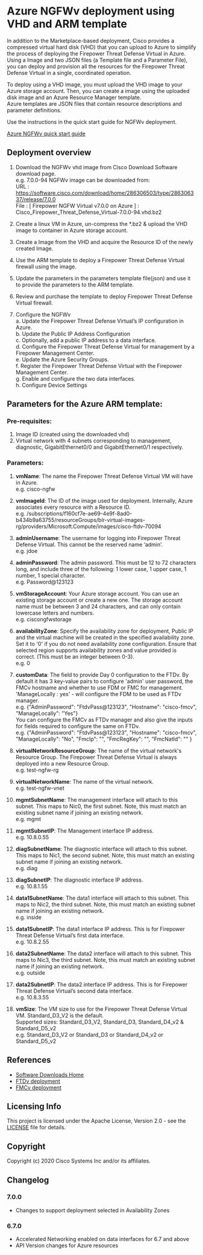 # Azure NGFWv deployment using VHD and ARM template

In addition to the Marketplace-based deployment, Cisco provides a compressed virtual hard disk (VHD) that you can upload to Azure to simplify the process of deploying the Firepower Threat Defense Virtual in Azure. <br>
Using a Image and two JSON files (a Template file and a Parameter File), you can deploy and provision all the resources for the Firepower Threat Defense Virtual in a single, coordinated operation.

To deploy using a VHD image, you must upload the VHD image to your Azure storage account. Then, you can create a image using the uploaded disk image and an Azure Resource Manager template.<br>
Azure templates are JSON files that contain resource descriptions and parameter definitions.

Use the instructions in the quick start guide for NGFWv deployment.<br>

[Azure NGFWv quick start guide](https://www.cisco.com/c/en/us/td/docs/security/firepower/quick_start/azure/ftdv-azure-qsg.html)


## Deployment overview

1. Download the NGFWv vhd image from Cisco Download Software download page.<br>
e.g. 7.0.0-94 NGFWv image can be downloaded from:<br>
URL  : https://software.cisco.com/download/home/286306503/type/286306337/release/7.0.0 <br>
File : [ Firepower NGFW Virtual v7.0.0 on Azure ] : Cisco_Firepower_Threat_Defense_Virtual-7.0.0-94.vhd.bz2<br>

2. Create a linux VM in Azure, un-compress the *.bz2 & upload the VHD image to container in Azure storage account.

3. Create a Image from the VHD and acquire the Resource ID of the newly created Image.

4. Use the ARM template to deploy a Firepower Threat Defense Virtual firewall using the image.

5. Update the parameters in the parameters template file(json) and use it to provide the parameters to the ARM template.

6. Review and purchase the template to deploy Firepower Threat Defense Virtual firewall.

7. Configure the NGFWv <br>
    a. Update the Firepower Threat Defense Virtual’s IP configuration in Azure.<br>
    b. Update the Public IP Address Configuration<br>
    c. Optionally, add a public IP address to a data interface.<br>
    d. Configure the Firepower Threat Defense Virtual for management by a Firepower Management Center.<br>
    e. Update the Azure Security Groups.<br>
    f. Register the Firepower Threat Defense Virtual with the Firepower Management Center.<br>
    g. Enable and configure the two data interfaces.<br>
    h. Configure Device Settings<br>


## Parameters for the Azure ARM template:

### Pre-requisites:
1. Image ID (created using the downloaded vhd)
2. Virtual network with 4 subnets corresponding to management, diagnostic, GigabitEthernet0/0 and GigabitEthernet0/1 respectively.

### Parameters:
1. **vmName**: The name the Firepower Threat Defense Virtual VM will have in Azure.<br>
e.g. cisco-ngfw

2. **vmImageId**: The ID of the image used for deployment. Internally, Azure associates every resource with a Resource ID.<br>
e.g. /subscriptions/f160cf7e-ae69-4e9f-8ad0-b434b9a63755/resourceGroups/blr-virtual-images-rg/providers/Microsoft.Compute/images/cisco-ftdv-70094

3. **adminUsername**: The username for logging into Firepower Threat Defense Virtual. This cannot be the reserved name ‘admin’.<br>
e.g. jdoe

4. **adminPassword**: The admin password. This must be 12 to 72 characters long, and include three of the following: 1 lower case, 1 upper case, 1 number, 1 special character.<br>
e.g. Password@123123

5. **vmStorageAccount**: Your Azure storage account. You can use an existing storage account or create a new one. The storage account name must be between 3 and 24 characters, and can only contain lowercase letters and numbers.<br>
e.g. ciscongfwstorage

6. **availabilityZone**: Specify the availability zone for deployment, Public IP and the virtual machine will be created in the specified availability zone.<br>
Set it to '0' if you do not need availability zone configuration. Ensure that selected region supports availability zones and value provided is correct.
(This must be an integer between 0-3).<br>
e.g. 0

7. **customData**: The field to provide Day 0 configuration to the FTDv. By default it has 3 key-value pairs to configure 'admin' user password, the FMCv hostname and whether to use FDM or FMC for management.<br>
'ManageLocally : yes' - will configure the FDM to be used as FTDv manager.<br>
e.g. {"AdminPassword": "FtdvPass@123123", "Hostname": "cisco-fmcv", "ManageLocally": "Yes"}<br>
You can configure the FMCv as FTDv manager and also give the inputs for fields required to configure the same on FTDv.<br>
e.g. {"AdminPassword": "FtdvPass@123123", "Hostname": "cisco-fmcv", "ManageLocally": "No", "FmcIp": "<fmcIp>", "FmcRegKey": "<fmcRegKey>", "FmcNatId": "<fmcNatId>" }<br>

8. **virtualNetworkResourceGroup**: The name of the virtual network's Resource Group. The Firepower Threat Defense Virtual is always deployed into a new Resource Group.<br>
e.g. test-ngfw-rg

9. **virtualNetworkName**: The name of the virtual network.<br>
e.g. test-ngfw-vnet

10. **mgmtSubnetName**: The management interface will attach to this subnet. This maps to Nic0, the first subnet. Note, this must match an existing subnet name if joining an existing network.<br>
e.g. mgmt

11. **mgmtSubnetIP**: The Management interface IP address.<br>
e.g. 10.8.0.55

12. **diagSubnetName**: The diagnostic interface will attach to this subnet. This maps to Nic1, the second subnet. Note, this must match an existing subnet name if joining an existing network.<br>
e.g. diag

13. **diagSubnetIP**: The diagnostic interface IP address.<br>
e.g. 10.8.1.55

14. **data1SubnetName**: The data1 interface will attach to this subnet. This maps to Nic2, the third subnet. Note, this must match an existing subnet name if joining an existing network.<br>
e.g. inside

15. **data1SubnetIP**: The data1 interface IP address. This is for Firepower Threat Defense Virtual’s first data interface.<br>
e.g. 10.8.2.55

16. **data2SubnetName**: The data2 interface will attach to this subnet. This maps to Nic3, the third subnet. Note, this must match an existing subnet name if joining an existing network.<br>
e.g. outside

17. **data2SubnetIP**: The data2 interface IP address. This is for Firepower Threat Defense Virtual’s second data interface.<br>
e.g. 10.8.3.55

18. **vmSize**: The VM size to use for the Firepower Threat Defense Virtual VM. Standard_D3_V2 is the default.<br>
Supported sizes: Standard_D3_V2, Standard_D3, Standard_D4_v2 & Standard_D5_v2<br>
e.g. Standard_D3_V2 or Standard_D3 or Standard_D4_v2 or Standard_D5_v2


## References
* [Software Downloads Home](https://software.cisco.com/download/home/286306503/type/286306337/release/7.0.0)
* [FTDv deployment](https://www.cisco.com/c/en/us/td/docs/security/firepower/quick_start/azure/ftdv-azure-gsg/ftdv-azure-deploy.html#id_82702)
* [FMCv deployment](https://www.cisco.com/c/en/us/td/docs/security/firepower/quick_start/fmcv/fpmc-virtual/fpmc-virtual-azure.html#id_106502)

## Licensing Info
This project is licensed under the Apache License, Version 2.0 - see the [LICENSE](../../../../LICENSE) file for details.

## Copyright
Copyright (c) 2020 Cisco Systems Inc and/or its affiliates.

## Changelog
### 7.0.0
- Changes to support deployment selected in Availability Zones

### 6.7.0
- Accelerated Networking enabled on data interfaces for 6.7 and above
- API Version changes for Azure resources
